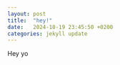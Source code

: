 ```yaml
---
layout: post
title:  "hey!"
date:   2024-10-19 23:45:50 +0200
categories: jekyll update
---
```


Hey yo